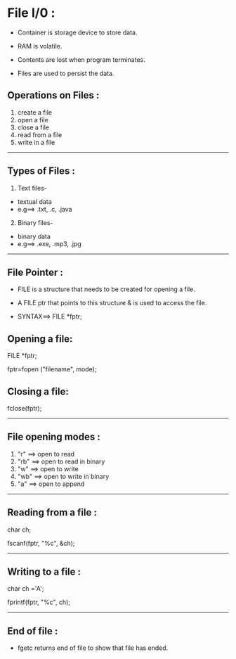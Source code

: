# File I/0 :

-   Container is storage device to store data.

-   RAM is volatile.
-   Contents are lost when program terminates.
-   Files are used to persist the data.


## Operations on Files :

1) create a file
2) open a file 
3) close a file
4) read from a file
5) write in a file
---

## Types of Files :

1) Text files-
-   textual data
-   e.g==> .txt, .c, .java

2) Binary files-
-   binary data
-   e.g==> .exe, .mp3, .jpg
----

## File Pointer :

-   FILE is a structure that needs to be created for opening a file.

-   A FILE ptr that points to this structure & is used to access the file.

-   SYNTAX==> FILE *fptr;


## Opening a file:

FILE *fptr;

fptr=fopen ("filename", mode);

## Closing a file:

fclose(fptr);

---
## File opening modes :

1) "r"  ==> open to read
2) "rb"  ==> open to read in binary
3) "w"  ==> open to write
4) "wb"  ==> open to write in binary
5) "a"  ==>  open to append
---

## Reading from a file :

char ch;

fscanf(fptr, "%c", &ch);

---

## Writing to a file :

char ch ='A';

fprintf(fptr, "%c", ch);

---

## End of file :

-   fgetc returns end of file to show that file has ended.
